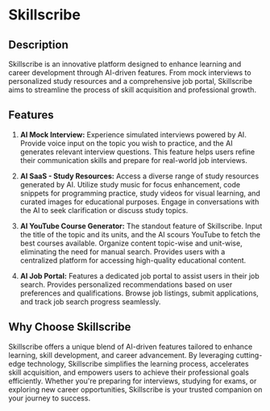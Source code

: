 # Skillscribe

## Description
Skillscribe is an innovative platform designed to enhance learning and career development through AI-driven features. From mock interviews to personalized study resources and a comprehensive job portal, Skillscribe aims to streamline the process of skill acquisition and professional growth.

## Features

1. **AI Mock Interview:**
   Experience simulated interviews powered by AI. Provide voice input on the topic you wish to practice, and the AI generates relevant interview questions. This feature helps users refine their communication skills and prepare for real-world job interviews.

2. **AI SaaS - Study Resources:**
   Access a diverse range of study resources generated by AI. Utilize study music for focus enhancement, code snippets for programming practice, study videos for visual learning, and curated images for educational purposes. Engage in conversations with the AI to seek clarification or discuss study topics.

3. **AI YouTube Course Generator:**
   The standout feature of Skillscribe. Input the title of the topic and its units, and the AI scours YouTube to fetch the best courses available. Organize content topic-wise and unit-wise, eliminating the need for manual search. Provides users with a centralized platform for accessing high-quality educational content.

4. **AI Job Portal:**
   Features a dedicated job portal to assist users in their job search. Provides personalized recommendations based on user preferences and qualifications. Browse job listings, submit applications, and track job search progress seamlessly.

## Why Choose Skillscribe
Skillscribe offers a unique blend of AI-driven features tailored to enhance learning, skill development, and career advancement. By leveraging cutting-edge technology, Skillscribe simplifies the learning process, accelerates skill acquisition, and empowers users to achieve their professional goals efficiently. Whether you're preparing for interviews, studying for exams, or exploring new career opportunities, Skillscribe is your trusted companion on your journey to success.
